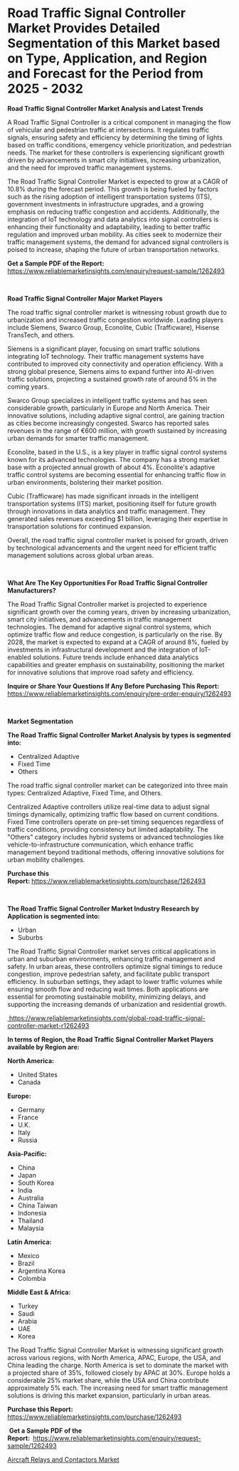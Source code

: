 <p><h1>Road Traffic Signal Controller Market Provides Detailed Segmentation of this Market based on Type, Application, and Region and Forecast for the Period from 2025 - 2032</h1></p><p><strong>Road Traffic Signal Controller Market Analysis and Latest Trends</strong></p>
<p><p>A Road Traffic Signal Controller is a critical component in managing the flow of vehicular and pedestrian traffic at intersections. It regulates traffic signals, ensuring safety and efficiency by determining the timing of lights based on traffic conditions, emergency vehicle prioritization, and pedestrian needs. The market for these controllers is experiencing significant growth driven by advancements in smart city initiatives, increasing urbanization, and the need for improved traffic management systems.</p><p>The Road Traffic Signal Controller Market is expected to grow at a CAGR of 10.8% during the forecast period. This growth is being fueled by factors such as the rising adoption of intelligent transportation systems (ITS), government investments in infrastructure upgrades, and a growing emphasis on reducing traffic congestion and accidents. Additionally, the integration of IoT technology and data analytics into signal controllers is enhancing their functionality and adaptability, leading to better traffic regulation and improved urban mobility. As cities seek to modernize their traffic management systems, the demand for advanced signal controllers is poised to increase, shaping the future of urban transportation networks.</p></p>
<p><strong>Get a Sample PDF of the Report:&nbsp;</strong> <a href="https://www.reliablemarketinsights.com/enquiry/request-sample/1262493?utm_campaign=2802&utm_medium=2&utm_source=Github&utm_content=ia&utm_term=11042025&utm_id=road-traffic-signal-controller">https://www.reliablemarketinsights.com/enquiry/request-sample/1262493</a></p>
<p>&nbsp;</p>
<p><strong>Road Traffic Signal Controller Major Market Players</strong></p>
<p><p>The road traffic signal controller market is witnessing robust growth due to urbanization and increased traffic congestion worldwide. Leading players include Siemens, Swarco Group, Econolite, Cubic (Trafficware), Hisense TransTech, and others.</p><p>Siemens is a significant player, focusing on smart traffic solutions integrating IoT technology. Their traffic management systems have contributed to improved city connectivity and operation efficiency. With a strong global presence, Siemens aims to expand further into AI-driven traffic solutions, projecting a sustained growth rate of around 5% in the coming years.</p><p>Swarco Group specializes in intelligent traffic systems and has seen considerable growth, particularly in Europe and North America. Their innovative solutions, including adaptive signal control, are gaining traction as cities become increasingly congested. Swarco has reported sales revenues in the range of €600 million, with growth sustained by increasing urban demands for smarter traffic management.</p><p>Econolite, based in the U.S., is a key player in traffic signal control systems known for its advanced technologies. The company has a strong market base with a projected annual growth of about 4%. Econolite's adaptive traffic control systems are becoming essential for enhancing traffic flow in urban environments, bolstering their market position.</p><p>Cubic (Trafficware) has made significant inroads in the intelligent transportation systems (ITS) market, positioning itself for future growth through innovations in data analytics and traffic management. They generated sales revenues exceeding $1 billion, leveraging their expertise in transportation solutions for continued expansion.</p><p>Overall, the road traffic signal controller market is poised for growth, driven by technological advancements and the urgent need for efficient traffic management solutions across global urban areas.</p></p>
<p>&nbsp;</p>
<p><strong>What Are The Key Opportunities For Road Traffic Signal Controller Manufacturers?</strong></p>
<p><p>The Road Traffic Signal Controller market is projected to experience significant growth over the coming years, driven by increasing urbanization, smart city initiatives, and advancements in traffic management technologies. The demand for adaptive signal control systems, which optimize traffic flow and reduce congestion, is particularly on the rise. By 2028, the market is expected to expand at a CAGR of around 8%, fueled by investments in infrastructural development and the integration of IoT-enabled solutions. Future trends include enhanced data analytics capabilities and greater emphasis on sustainability, positioning the market for innovative solutions that improve road safety and efficiency.</p></p>
<p><strong>Inquire or Share Your Questions If Any Before Purchasing This Report:</strong> <a href="https://www.reliablemarketinsights.com/enquiry/pre-order-enquiry/1262493?utm_campaign=2802&utm_medium=2&utm_source=Github&utm_content=ia&utm_term=11042025&utm_id=road-traffic-signal-controller">https://www.reliablemarketinsights.com/enquiry/pre-order-enquiry/1262493</a></p>
<p>&nbsp;</p>
<p><strong>Market Segmentation</strong></p>
<p><strong>The Road Traffic Signal Controller Market Analysis by types is segmented into:</strong></p>
<p><ul><li>Centralized Adaptive</li><li>Fixed Time</li><li>Others</li></ul></p>
<p><p>The road traffic signal controller market can be categorized into three main types: Centralized Adaptive, Fixed Time, and Others. </p><p>Centralized Adaptive controllers utilize real-time data to adjust signal timings dynamically, optimizing traffic flow based on current conditions. Fixed Time controllers operate on pre-set timing sequences regardless of traffic conditions, providing consistency but limited adaptability. The "Others" category includes hybrid systems or advanced technologies like vehicle-to-infrastructure communication, which enhance traffic management beyond traditional methods, offering innovative solutions for urban mobility challenges.</p></p>
<p><strong>Purchase this Report:&nbsp;</strong><a href="https://www.reliablemarketinsights.com/purchase/1262493?utm_campaign=2802&utm_medium=2&utm_source=Github&utm_content=ia&utm_term=11042025&utm_id=road-traffic-signal-controller">https://www.reliablemarketinsights.com/purchase/1262493</a></p>
<p>&nbsp;</p>
<p><strong>The Road Traffic Signal Controller Market Industry Research by Application is segmented into:</strong></p>
<p><ul><li>Urban</li><li>Suburbs</li></ul></p>
<p><p>The Road Traffic Signal Controller market serves critical applications in urban and suburban environments, enhancing traffic management and safety. In urban areas, these controllers optimize signal timings to reduce congestion, improve pedestrian safety, and facilitate public transport efficiency. In suburban settings, they adapt to lower traffic volumes while ensuring smooth flow and reducing wait times. Both applications are essential for promoting sustainable mobility, minimizing delays, and supporting the increasing demands of urbanization and residential growth.</p></p>
<p><a href="https://www.reliablemarketinsights.com/global-road-traffic-signal-controller-market-r1262493?utm_campaign=2802&utm_medium=2&utm_source=Github&utm_content=ia&utm_term=11042025&utm_id=road-traffic-signal-controller">&nbsp;https://www.reliablemarketinsights.com/global-road-traffic-signal-controller-market-r1262493</a></p>
<p><strong>In terms of Region, the Road Traffic Signal Controller Market Players available by Region are:</strong></p>
<p>
    <p> <strong> North America: </strong>
        <ul>
            <li>United States</li>
            <li>Canada</li>
        </ul>
        </p> 
    <p> <strong> Europe: </strong>
        <ul>
            <li>Germany</li>
            <li>France</li>
            <li>U.K.</li>
            <li>Italy</li>
            <li>Russia</li>
        </ul>
        </p> 
    <p> <strong> Asia-Pacific: </strong>
        <ul>
            <li>China</li>
            <li>Japan</li>
            <li>South Korea</li>
            <li>India</li>
            <li>Australia</li>
            <li>China Taiwan</li>
            <li>Indonesia</li>
            <li>Thailand</li>
            <li>Malaysia</li>
        </ul>
        </p> 
    <p> <strong> Latin America: </strong>
        <ul>
            <li>Mexico</li>
            <li>Brazil</li>
            <li>Argentina Korea</li>
            <li>Colombia</li>
        </ul>
        </p> 
    <p> <strong> Middle East & Africa: </strong>
        <ul>
            <li>Turkey</li>
            <li>Saudi</li>
            <li>Arabia</li>
            <li>UAE</li>
            <li>Korea</li>
        </ul>
    </p>
    </p>
<p><p>The Road Traffic Signal Controller Market is witnessing significant growth across various regions, with North America, APAC, Europe, the USA, and China leading the charge. North America is set to dominate the market with a projected share of 35%, followed closely by APAC at 30%. Europe holds a considerable 25% market share, while the USA and China contribute approximately 5% each. The increasing need for smart traffic management solutions is driving this market expansion, particularly in urban areas.</p></p>
<p><strong>Purchase this Report: </strong><a href="https://www.reliablemarketinsights.com/purchase/1262493?utm_campaign=2802&utm_medium=2&utm_source=Github&utm_content=ia&utm_term=11042025&utm_id=road-traffic-signal-controller">https://www.reliablemarketinsights.com/purchase/1262493</a></p>
<p>&nbsp;<strong>Get a Sample PDF of the Report:&nbsp;&nbsp;</strong><a href="https://www.reliablemarketinsights.com/enquiry/request-sample/1262493?utm_campaign=2802&utm_medium=2&utm_source=Github&utm_content=ia&utm_term=11042025&utm_id=road-traffic-signal-controller">https://www.reliablemarketinsights.com/enquiry/request-sample/1262493</a></p>
<p><strong></strong></p>
<p><p><a href="https://github.com/laveeasaadrh/Market-Research-Report-List-1/blob/main/aircraft-relays-and-contactors-market.md?utm_campaign=2802&utm_medium=2&utm_source=Github&utm_content=ia&utm_term=11042025&utm_id=road-traffic-signal-controller">Aircraft Relays and Contactors Market</a></p></p>